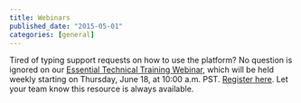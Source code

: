 ```yaml
---
title: Webinars
published_date: "2015-05-01"
categories: [general]
---
```

Tired of typing support requests on how to use the platform? No question is ignored on our [Essential Technical Training Webinar](https://pantheon.io/pantheon-essential-training), which will be held weekly starting on Thursday, June 18, at 10:00 a.m. PST. [Register here](https://pantheon.io/essential-developer-training). Let your team know this resource is always available.
